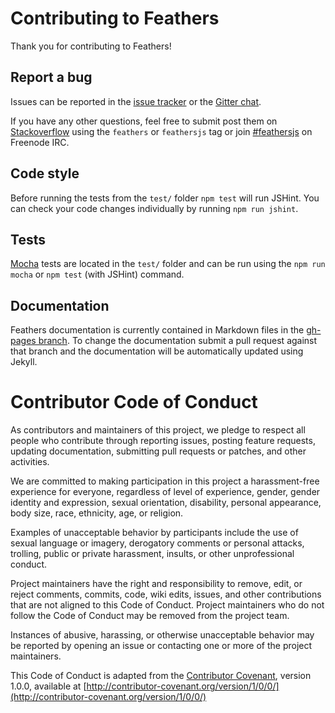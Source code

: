 # Contributing to Feathers

Thank you for contributing to Feathers!

## Report a bug

Issues can be reported in the [issue tracker](https://github.com/feathersjs/feathers/issues) or the [Gitter chat](https://gitter.im/feathersjs/feathers).

If you have any other questions, feel free to submit post them on [Stackoverflow](http://stackoverflow.com) using the `feathers` or `feathersjs` tag or join [#feathersjs](http://webchat.freenode.net/?channels=feathersjs) on Freenode IRC.

## Code style

Before running the tests from the `test/` folder `npm test` will run JSHint. You can check your code changes individually by running `npm run jshint`.

## Tests

[Mocha](http://mochajs.org/) tests are located in the `test/` folder and can be run using the `npm run mocha` or `npm test` (with JSHint) command.

## Documentation

Feathers documentation is currently contained in Markdown files in the [gh-pages branch](https://github.com/feathersjs/feathers/tree/gh-pages). To change the documentation submit a pull request against that branch and the documentation will be automatically updated using Jekyll.

# Contributor Code of Conduct

As contributors and maintainers of this project, we pledge to respect all people who contribute through reporting issues, posting feature requests, updating documentation, submitting pull requests or patches, and other activities.

We are committed to making participation in this project a harassment-free experience for everyone, regardless of level of experience, gender, gender identity and expression, sexual orientation, disability, personal appearance, body size, race, ethnicity, age, or religion.

Examples of unacceptable behavior by participants include the use of sexual language or imagery, derogatory comments or personal attacks, trolling, public or private harassment, insults, or other unprofessional conduct.

Project maintainers have the right and responsibility to remove, edit, or reject comments, commits, code, wiki edits, issues, and other contributions that are not aligned to this Code of Conduct. Project maintainers who do not follow the Code of Conduct may be removed from the project team.

Instances of abusive, harassing, or otherwise unacceptable behavior may be reported by opening an issue or contacting one or more of the project maintainers.

This Code of Conduct is adapted from the [Contributor Covenant](http://contributor-covenant.org), version 1.0.0, available at [http://contributor-covenant.org/version/1/0/0/](http://contributor-covenant.org/version/1/0/0/)
